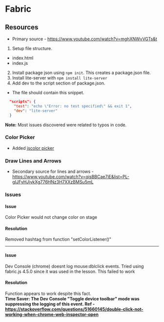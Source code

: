 # Fabric

## Resources
- Primary source - https://www.youtube.com/watch?v=mghXNWvVGTs&t

1. Setup file structure.
- index.html
- index.js
2. Install package json using `npm init`. This creates a package.json file.
3. Install lite-server with `npm install lite-server`
4. Add dev to the script section of package.json.
- The file should contain this snippet.
```json
  "scripts": {
    "test": "echo \"Error: no test specified\" && exit 1",
    "dev": "lite-server"
  }
```
**Note:** Most issues discovered were related to typos in code.

### Color Picker
- Added [jscolor picker](https://jscolor.com/)

### Draw Lines and Arrows
- Secondary source for lines and arrows - https://www.youtube.com/watch?v=qisBBCae7iE&list=PL-gIJFyHJjykXg776HNz3H7XXzBMSu5mL


### Issues
#### Issue
Color Picker would not change color on stage

#### Resolution
Removed hashtag from function "setColorListener()"

***

#### Issue
Dev Console (chrome) doesnt log mouse:dblclick events. Tried using fabric.js 4.5.0 since it was used in the lesson. This failed to work

#### Resolution
Function appears to work despite this fact.   
**Time Saver: The Dev Console "Toggle device toolbar" mode was suppressing the logging of this event. Ref - https://stackoverflow.com/questions/51660145/double-click-not-working-when-chrome-web-inspector-open**
